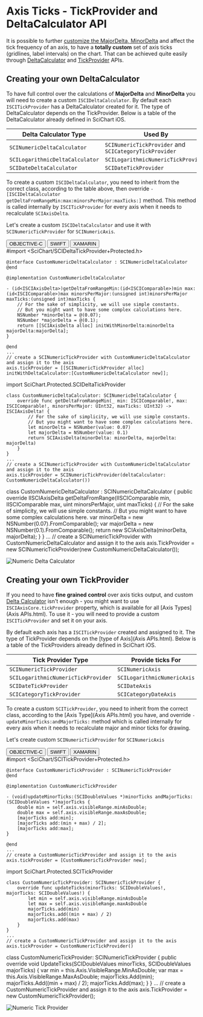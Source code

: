 # Axis Ticks - TickProvider and DeltaCalculator API
It is possible to further [customize the MajorDelta, MinorDelta](axis-ticks---majordelta-minordelta-and-autoticks.html) and affect the tick frequency of an axis, to have a **totally custom** set of axis ticks (gridlines, label intervals) on the chart. That can be achieved quite easily through [DeltaCalculator](#creating-your-own-deltacalculator) and [TickProvider](#creating-your-own-tickprovider) APIs.

## Creating your own DeltaCalculator
To have full control over the calculations of **MajorDelta** and **MinorDelta** you will need to create a custom `ISCIDeltaCalculator`. By default each `ISCITickProvider` has a DeltaCalculator created for it. The type of DeltaCalculator depends on the TickProvider. Below is a table of the DeltaCalculator already defined in SciChart iOS.

| **Delta Calculator Type**       | **Used By**                                            |
| ------------------------------- | ------------------------------------------------------ |
| `SCINumericDeltaCalculator`     | `SCINumericTickProvider` and `SCICategoryTickProvider` |
| `SCILogarithmicDeltaCalculator` | `SCILogarithmicNumericTickProvider`                    |
| `SCIDateDeltaCalculator`        | `SCIDateTickProvider`                                  |

To create a custom `ISCIDeltaCalculator`, you need to inherit from the correct class, according to the table above, then override `-[ISCIDeltaCalculator getDeltaFromRangeMin:max:minorsPerMajor:maxTicks:]` method. This method is called internally by `ISCITickProvider` for every axis when it needs to recalculate `SCIAxisDelta`.

Let's create a custom `ISCIDeltaCalculator` and use it with `SCINumericTickProvider` for `SCINumericAxis`.

<div class="code-snippet-tabs">
  <button class="code-snippet-tab" onclick="showCodeFor(event, 'objectivec')">OBJECTIVE-C</button>
  <button class="code-snippet-tab" onclick="showCodeFor(event, 'swift')">SWIFT</button>
  <button class="code-snippet-tab" onclick="showCodeFor(event, 'cs')">XAMARIN</button>
</div>
<div class="code-snippet" id="objectivec">
    #import &lt;SciChart/SCIDeltaTickProvider+Protected.h&gt;

    @interface CustomNumericDeltaCalculator : SCINumericDeltaCalculator
    @end

    @implementation CustomNumericDeltaCalculator

    - (id<ISCIAxisDelta>)getDeltaFromRangeMin:(id<ISCIComparable>)min max:(id<ISCIComparable>)max minorsPerMajor:(unsigned int)minorsPerMajor maxTicks:(unsigned int)maxTicks {
        // For the sake of simplicity, we will use simple constants.
        // But you might want to have some complex calculations here.
        NSNumber *minorDelta = @(0.07);
        NSNumber *majorDelta = @(0.1);
        return [[SCIAxisDelta alloc] initWithMinorDelta:minorDelta majorDelta:majorDelta];
    }

    @end
    ...
    // create a SCINumericTickProvider with CustomNumericDeltaCalculator and assign it to the axis
    axis.tickProvider = [[SCINumericTickProvider alloc] initWithDeltaCalculator:[CustomNumericDeltaCalculator new]];
</div>
<div class="code-snippet" id="swift">
    import SciChart.Protected.SCIDeltaTickProvider

    class CustomNumericDeltaCalculator: SCINumericDeltaCalculator {
        override func getDeltaFromRangeMin(_ min: ISCIComparable!, max: ISCIComparable!, minorsPerMajor: UInt32, maxTicks: UInt32) -> ISCIAxisDelta! {
            // For the sake of simplicity, we will use simple constants.
            // But you might want to have some complex calculations here.
            let minorDelta = NSNumber(value: 0.07)
            let majorDelta = NSNumber(value: 0.1)
            return SCIAxisDelta(minorDelta: minorDelta, majorDelta: majorDelta)
        }
    }
    ...
    // create a SCINumericTickProvider with CustomNumericDeltaCalculator and assign it to the axis
    axis.tickProvider = SCINumericTickProvider(deltaCalculator: CustomNumericDeltaCalculator())
</div>
<div class="code-snippet" id="cs">
    class CustomNumericDeltaCalculator : SCINumericDeltaCalculator
    {
        public override IISCIAxisDelta getDeltaFromRange(IISCIComparable min, IISCIComparable max, uint minorsPerMajor, uint maxTicks)
        {
            // For the sake of simplicity, we will use simple constants.
            // But you might want to have some complex calculations here.
            var minorDelta = new NSNumber(0.07).FromComparable();
            var majorDelta = new NSNumber(0.1).FromComparable();
            return new SCIAxisDelta(minorDelta, majorDelta);
        }
    }
    ...
    // create a SCINumericTickProvider with CustomNumericDeltaCalculator and assign it to the axis
    axis.TickProvider = new SCINumericTickProvider(new CustomNumericDeltaCalculator());
</div>

![Numeric Delta Calculator](img/axis-2d/delta-calculator.png)

## Creating your own TickProvider
If you need to have **fine grained control** over axis ticks output, and custom [Delta Calculator]() isn't enough - you might want to use `ISCIAxisCore.tickProvider` property, which is available for all [Axis Types](Axis APIs.html). To use it - you will need to provide a custom `ISCITickProvider` and set it on your axis.

By default each axis has a `ISCITickProvider` created and assigned to it. The type of TickProvider depends on the [type of Axis](Axis APIs.html). Below is a table of the TickProviders already defined in SciChart iOS.

| **Tick Provider Type**              | **Provide ticks For**       |
| ----------------------------------- | --------------------------- |
| `SCINumericTickProvider`            | `SCINumericAxis`            |
| `SCILogarithmicNumericTickProvider` | `SCILogarithmicNumericAxis` |
| `SCIDateTickProvider`               | `SCIDateAxis`               |
| `SCICategoryTickProvider`           | `SCICategoryDateAxis`       |

To create a custom `SCITickProvider`, you need to inherit from the correct class, according to the [Axis Type](Axis APIs.html) you have, and override `-updateMinorTicks:andMajorTicks:` method which is called internally for every axis when it needs to recalculate major and minor ticks for drawing.

Let's create custom `SCINumericTickProvider` for `SCINumericAxis`

<div class="code-snippet-tabs">
  <button class="code-snippet-tab" onclick="showCodeFor(event, 'objectivec')">OBJECTIVE-C</button>
  <button class="code-snippet-tab" onclick="showCodeFor(event, 'swift')">SWIFT</button>
  <button class="code-snippet-tab" onclick="showCodeFor(event, 'cs')">XAMARIN</button>
</div>
<div class="code-snippet" id="objectivec">
    #import &lt;SciChart/SCITickProvider+Protected.h&gt;

    @interface CustomNumericTickProvider : SCINumericTickProvider
    @end

    @implementation CustomNumericTickProvider

    - (void)updateMinorTicks:(SCIDoubleValues *)minorTicks andMajorTicks:(SCIDoubleValues *)majorTicks {
        double min = self.axis.visibleRange.minAsDouble;
        double max = self.axis.visibleRange.maxAsDouble;
        [majorTicks add:min];
        [majorTicks add:(min + max) / 2];
        [majorTicks add:max];
    }

    @end
    ...
    // create a CustomNumericTickProvider and assign it to the axis
    axis.tickProvider = [CustomNumericTickProvider new];
</div>
<div class="code-snippet" id="swift">
    import SciChart.Protected.SCITickProvider

    class CustomNumericTickProvider: SCINumericTickProvider {
        override func updateTicks(minorTicks: SCIDoubleValues!, majorTicks: SCIDoubleValues!) {
            let min = self.axis.visibleRange.minAsDouble
            let max = self.axis.visibleRange.maxAsDouble
            majorTicks.add(min)
            majorTicks.add((min + max) / 2)
            majorTicks.add(max)
        }
    }
    ...
    // create a CustomNumericTickProvider and assign it to the axis
    axis.tickProvider = CustomNumericTickProvider()
</div>
<div class="code-snippet" id="cs">
    class CustomNumericTickProvider: SCINumericTickProvider
    {
        public override void UpdateTicks(SCIDoubleValues minorTicks, SCIDoubleValues majorTicks)
        {
            var min = this.Axis.VisibleRange.MinAsDouble;
            var max = this.Axis.VisibleRange.MaxAsDouble;
            majorTicks.Add(min);
            majorTicks.Add((min + max) / 2);
            majorTicks.Add(max);
        }
    }
    ...
    // create a CustomNumericTickProvider and assign it to the axis
    axis.TickProvider = new CustomNumericTickProvider();
</div>

![Numeric Tick Provider](img/axis-2d/tick-provider.png)
